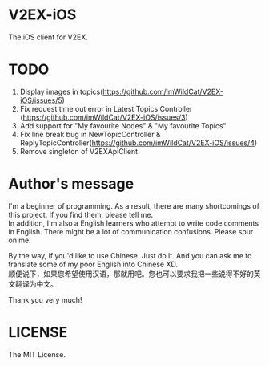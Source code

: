 V2EX-iOS
========
The iOS client for V2EX.

TODO
========
1. Display images in topics(https://github.com/imWildCat/V2EX-iOS/issues/5)
2. Fix request time out error in Latest Topics Controller (https://github.com/imWildCat/V2EX-iOS/issues/3)
3. Add support for "My favourite Nodes" & "My favourite Topics"
4. Fix line break bug in NewTopicController & ReplyTopicController(https://github.com/imWildCat/V2EX-iOS/issues/4)
5. Remove singleton of V2EXApiClient

Author's message
========
I'm a beginner of programming. As a result, there are many shortcomings of this project. If you find them, please tell me.  
In addition, I'm also a English learners who attempt to write code comments in English. There might be a lot of communication confusions. Please spur on me.  

By the way, if you'd like to use Chinese. Just do it. And you can ask me to translate some of my poor English into Chinese XD.   
顺便说下，如果您希望使用汉语，那就用吧。您也可以要求我把一些说得不好的英文翻译为中文。

Thank you very much!

LICENSE
========
The MIT License.
